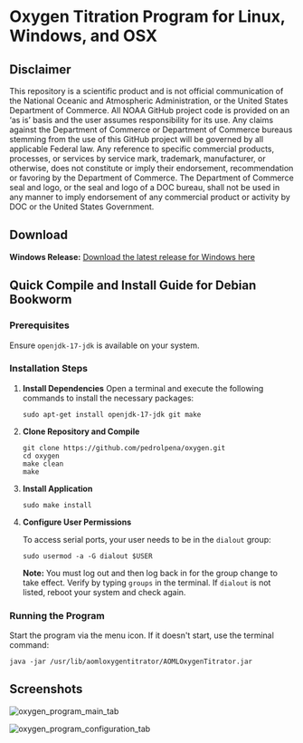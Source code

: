 # Oxygen Titration Program for Linux, Windows, and OSX

## Disclaimer
This repository is a scientific product and is not official communication of the National Oceanic and Atmospheric Administration, or the United States Department of Commerce. All NOAA GitHub project code is provided on an ‘as is’ basis and the user assumes responsibility for its use. Any claims against the Department of Commerce or Department of Commerce bureaus stemming from the use of this GitHub project will be governed by all applicable Federal law. Any reference to specific commercial products, processes, or services by service mark, trademark, manufacturer, or otherwise, does not constitute or imply their endorsement, recommendation or favoring by the Department of Commerce. The Department of Commerce seal and logo, or the seal and logo of a DOC bureau, shall not be used in any manner to imply endorsement of any commercial product or activity by DOC or the United States Government.

## Download

**Windows Release:** [Download the latest release for Windows here](https://github.com/pedrolpena/oxygen/releases/latest)

## Quick Compile and Install Guide for Debian Bookworm
### Prerequisites

Ensure `openjdk-17-jdk` is available on your system.

### Installation Steps

1. **Install Dependencies**
   Open a terminal and execute the following commands to install the necessary packages:
   ```
   sudo apt-get install openjdk-17-jdk git make
   ```
2. **Clone Repository and Compile**
   ```
   git clone https://github.com/pedrolpena/oxygen.git
   cd oxygen
   make clean
   make
   ```
3. **Install Application**
   ```
   sudo make install
   ```
4. **Configure User Permissions**

   To access serial ports, your user needs to be in the `dialout` group:

   ```
   sudo usermod -a -G dialout $USER
   ```
   **Note:** You must log out and then log back in for the group change to take effect. Verify by typing `groups` in the terminal. If `dialout` is not listed, reboot your system and check again.

### Running the Program

Start the program via the menu icon. If it doesn't start, use the terminal command:

  ```
  java -jar /usr/lib/aomloxygentitrator/AOMLOxygenTitrator.jar
  ```
  
## Screenshots
![oxygen_program_main_tab](https://github.com/user-attachments/assets/b4936d56-a44d-4185-b1c0-a938ee999ea4)

![oxygen_program_configuration_tab](https://github.com/user-attachments/assets/70470590-17ef-46e0-9028-c8b5f8ce8fb2)

